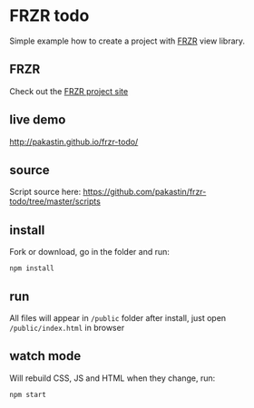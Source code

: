 # FRZR todo
Simple example how to create a project with [FRZR](https://frzr.js.org) view library.

## FRZR
Check out the [FRZR project site](https://frzr.js.org)

## live demo
http://pakastin.github.io/frzr-todo/

## source
Script source here: https://github.com/pakastin/frzr-todo/tree/master/scripts

## install
Fork or download, go in the folder and run:
```
npm install
```

## run
All files will appear in ```/public``` folder after install, just open ```/public/index.html``` in browser

## watch mode
Will rebuild CSS, JS and HTML when they change, run:
```
npm start
```
